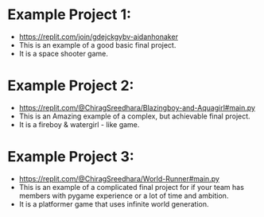 # Example Project 1: 
- https://replit.com/join/gdejckgybv-aidanhonaker
- This is an example of a good basic final project. 
- It is a space shooter game.


# Example Project 2: 
- https://replit.com/@ChiragSreedhara/Blazingboy-and-Aquagirl#main.py
- This is an Amazing example of a complex, but achievable final project. 
- It is a fireboy & watergirl - like game.


# Example Project 3:
- https://replit.com/@ChiragSreedhara/World-Runner#main.py
- This is an example of a complicated final project for if your team has members with pygame experience or a lot of time and ambition. 
- It is a platformer game that uses infinite world generation.